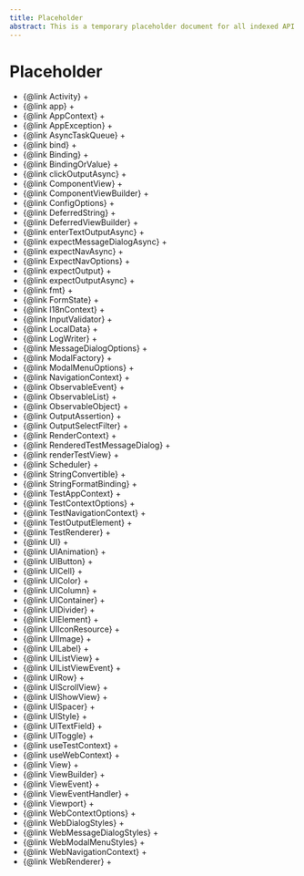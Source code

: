 ```yaml
---
title: Placeholder
abstract: This is a temporary placeholder document for all indexed API documentation.
---
```


# Placeholder

- {@link Activity} +
- {@link app} +
- {@link AppContext} +
- {@link AppException} +
- {@link AsyncTaskQueue} +
- {@link bind} +
- {@link Binding} +
- {@link BindingOrValue} +
- {@link clickOutputAsync} +
- {@link ComponentView} +
- {@link ComponentViewBuilder} +
- {@link ConfigOptions} +
- {@link DeferredString} +
- {@link DeferredViewBuilder} +
- {@link enterTextOutputAsync} +
- {@link expectMessageDialogAsync} +
- {@link expectNavAsync} +
- {@link ExpectNavOptions} +
- {@link expectOutput} +
- {@link expectOutputAsync} +
- {@link fmt} +
- {@link FormState} +
- {@link I18nContext} +
- {@link InputValidator} +
- {@link LocalData} +
- {@link LogWriter} +
- {@link MessageDialogOptions} +
- {@link ModalFactory} +
- {@link ModalMenuOptions} +
- {@link NavigationContext} +
- {@link ObservableEvent} +
- {@link ObservableList} +
- {@link ObservableObject} +
- {@link OutputAssertion} +
- {@link OutputSelectFilter} +
- {@link RenderContext} +
- {@link RenderedTestMessageDialog} +
- {@link renderTestView} +
- {@link Scheduler} +
- {@link StringConvertible} +
- {@link StringFormatBinding} +
- {@link TestAppContext} +
- {@link TestContextOptions} +
- {@link TestNavigationContext} +
- {@link TestOutputElement} +
- {@link TestRenderer} +
- {@link UI} +
- {@link UIAnimation} +
- {@link UIButton} +
- {@link UICell} +
- {@link UIColor} +
- {@link UIColumn} +
- {@link UIContainer} +
- {@link UIDivider} +
- {@link UIElement} +
- {@link UIIconResource} +
- {@link UIImage} +
- {@link UILabel} +
- {@link UIListView} +
- {@link UIListViewEvent} +
- {@link UIRow} +
- {@link UIScrollView} +
- {@link UIShowView} +
- {@link UISpacer} +
- {@link UIStyle} +
- {@link UITextField} +
- {@link UIToggle} +
- {@link useTestContext} +
- {@link useWebContext} +
- {@link View} +
- {@link ViewBuilder} +
- {@link ViewEvent} +
- {@link ViewEventHandler} +
- {@link Viewport} +
- {@link WebContextOptions} +
- {@link WebDialogStyles} +
- {@link WebMessageDialogStyles} +
- {@link WebModalMenuStyles} +
- {@link WebNavigationContext} +
- {@link WebRenderer} +
